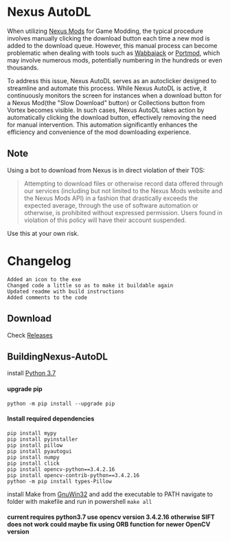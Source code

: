 # Nexus AutoDL 
When utilizing [Nexus Mods](https://nexusmods.com/) for Game Modding, the typical procedure involves manually clicking the download button each time a new mod is added to the download queue. 
However, this manual process can become problematic when dealing with tools such as [Wabbajack](https://www.wabbajack.org/) or [Portmod](https://gitlab.com/portmod/portmod), which may involve numerous mods, potentially numbering in the hundreds or even thousands. 

To address this issue, Nexus AutoDL serves as an autoclicker designed to streamline and automate this process. While Nexus AutoDL is active, it continuously monitors the screen for instances when a download button for a Nexus Mod(the "Slow Download" button) or Collections button from Vortex becomes visible. 
In such cases, Nexus AutoDL takes action by automatically clicking the download button, effectively removing the need for manual intervention. This automation significantly enhances the efficiency and convenience of the mod downloading experience. 
## Note
Using a bot to download from Nexus is in direct violation of their TOS:

> Attempting to download files or otherwise record data offered through our services (including but not limited to the Nexus Mods website and the Nexus Mods API) in a fashion that drastically exceeds the expected average, through the use of software automation or otherwise, is prohibited without expressed permission. Users found in violation of this policy will have their account suspended.

Use this at your own risk.

# Changelog
```
Added an icon to the exe
Changed code a little so as to make it buildable again
Updated readme with build instructions
Added comments to the code
```
## Download
Check [Releases](https://github.com/Kickskii/fork-NexusAutodl/releases) 
## BuildingNexus-AutoDL

install [Python 3.7](https://www.python.org/downloads/release/python-370/)
#### upgrade pip
```python -m pip install --upgrade pip``` 
#### Install required dependencies 
``` pip install yapf
pip install mypy
pip install pyinstaller
pip install pillow
pip install pyautogui
pip install numpy
pip install click
pip install opencv-python==3.4.2.16
pip install opencv-contrib-python==3.4.2.16
python -m pip install types-Pillow
```
install Make from [GnuWin32](https://sourceforge.net/projects/gnuwin32/files/make/3.81/) and add the executable to PATH
navigate to folder with makefile and run in powershell 
```make all```
#### current requires python3.7 use opencv version 3.4.2.16 otherwise SIFT does not work could maybe fix using ORB function for newer OpenCV version
